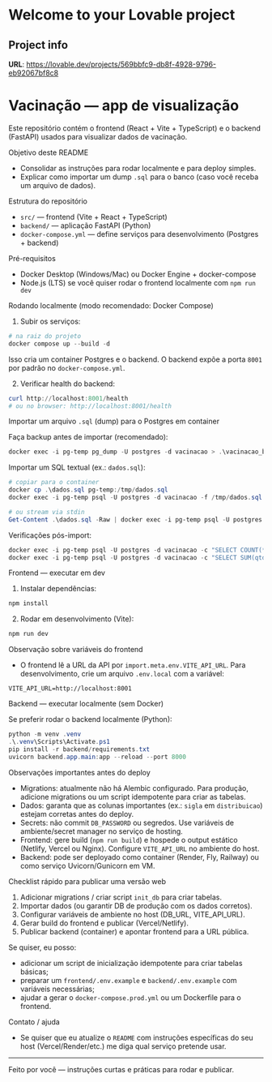 # Welcome to your Lovable project

## Project info

**URL**: https://lovable.dev/projects/569bbfc9-db8f-4928-9796-eb92067bf8c8

# Vacinação — app de visualização

Este repositório contém o frontend (React + Vite + TypeScript) e o backend (FastAPI) usados para visualizar dados de vacinação.

Objetivo deste README
- Consolidar as instruções para rodar localmente e para deploy simples.
- Explicar como importar um dump `.sql` para o banco (caso você receba um arquivo de dados).

Estrutura do repositório
- `src/` — frontend (Vite + React + TypeScript)
- `backend/` — aplicação FastAPI (Python)
- `docker-compose.yml` — define serviços para desenvolvimento (Postgres + backend)

Pré-requisitos
- Docker Desktop (Windows/Mac) ou Docker Engine + docker-compose
- Node.js (LTS) se você quiser rodar o frontend localmente com `npm run dev`

Rodando localmente (modo recomendado: Docker Compose)

1) Subir os serviços:

```powershell
# na raiz do projeto
docker compose up --build -d
```

Isso cria um container Postgres e o backend. O backend expõe a porta `8001` por padrão no `docker-compose.yml`.

2) Verificar health do backend:

```powershell
curl http://localhost:8001/health
# ou no browser: http://localhost:8001/health
```

Importar um arquivo `.sql` (dump) para o Postgres em container

Faça backup antes de importar (recomendado):

```powershell
docker exec -i pg-temp pg_dump -U postgres -d vacinacao > .\vacinacao_backup_before_import.sql
```

Importar um SQL textual (ex.: `dados.sql`):

```powershell
# copiar para o container
docker cp .\dados.sql pg-temp:/tmp/dados.sql
docker exec -i pg-temp psql -U postgres -d vacinacao -f /tmp/dados.sql

# ou stream via stdin
Get-Content .\dados.sql -Raw | docker exec -i pg-temp psql -U postgres -d vacinacao -f -
```

Verificações pós-import:

```powershell
docker exec -i pg-temp psql -U postgres -d vacinacao -c "SELECT COUNT(*) FILTER (WHERE trim(sigla) <> '') AS preenchidas, COUNT(*) AS total FROM distribuicao;"
docker exec -i pg-temp psql -U postgres -d vacinacao -c "SELECT SUM(qtde) FROM distribuicao;"
```

Frontend — executar em dev

1) Instalar dependências:

```powershell
npm install
```

2) Rodar em desenvolvimento (Vite):

```powershell
npm run dev
```

Observação sobre variáveis do frontend
- O frontend lê a URL da API por `import.meta.env.VITE_API_URL`. Para desenvolvimento, crie um arquivo `.env.local` com a variável:

```
VITE_API_URL=http://localhost:8001
```

Backend — executar localmente (sem Docker)

Se preferir rodar o backend localmente (Python):

```powershell
python -m venv .venv
.\.venv\Scripts\Activate.ps1
pip install -r backend/requirements.txt
uvicorn backend.app.main:app --reload --port 8000
```

Observações importantes antes do deploy

- Migrations: atualmente não há Alembic configurado. Para produção, adicione migrations ou um script idempotente para criar as tabelas.
- Dados: garanta que as colunas importantes (ex.: `sigla` em `distribuicao`) estejam corretas antes do deploy.
- Secrets: não commit `DB_PASSWORD` ou segredos. Use variáveis de ambiente/secret manager no serviço de hosting.
- Frontend: gere build (`npm run build`) e hospede o output estático (Netlify, Vercel ou Nginx). Configure `VITE_API_URL` no ambiente do host.
- Backend: pode ser deployado como container (Render, Fly, Railway) ou como serviço Uvicorn/Gunicorn em VM.

Checklist rápido para publicar uma versão web

1. Adicionar migrations / criar script `init_db` para criar tabelas.
2. Importar dados (ou garantir DB de produção com os dados corretos).
3. Configurar variáveis de ambiente no host (DB_URL, VITE_API_URL).
4. Gerar build do frontend e publicar (Vercel/Netlify).  
5. Publicar backend (container) e apontar frontend para a URL pública.

Se quiser, eu posso:
- adicionar um script de inicialização idempotente para criar tabelas básicas;
- preparar um `frontend/.env.example` e `backend/.env.example` com variáveis necessárias;
- ajudar a gerar o `docker-compose.prod.yml` ou um Dockerfile para o frontend.

Contato / ajuda
- Se quiser que eu atualize o `README` com instruções específicas do seu host (Vercel/Render/etc.) me diga qual serviço pretende usar.

---
Feito por você — instruções curtas e práticas para rodar e publicar.
